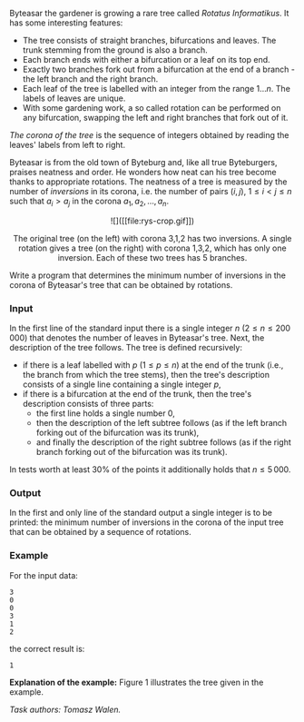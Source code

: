 Byteasar the gardener is growing a rare tree called *Rotatus Informatikus*. It has some interesting features:

* The tree consists of straight branches, bifurcations and leaves. The trunk stemming from the ground is also a branch.
* Each branch ends with either a bifurcation or a leaf on its top end.
* Exactly two branches fork out from a bifurcation at the end of a branch - the left branch and the right branch.
* Each leaf of the tree is labelled with an integer from the range $1\ldots n$. The labels of leaves are unique.
* With some gardening work, a so called rotation can be performed on any bifurcation, swapping the left and right branches that fork out of it.

*The corona of the tree* is the sequence of integers obtained by reading the leaves' labels from left to right.

Byteasar is from the old town of Byteburg and, like all true Byteburgers, praises neatness and order. He wonders how neat can his tree become thanks to appropriate rotations. The neatness of a tree is measured by the number of *inversions* in its corona, i.e. the number of pairs $(i,j)$, $1 \le i < j \le n$ such that $a_i > a_j$ in the corona $a_1, a_2, \ldots, a_n$.

<center>
![]([[file:rys-crop.gif]])

The original tree (on the left) with corona 3,1,2 has two inversions. A single rotation gives a tree (on the right) with corona 1,3,2, which has only one inversion. Each of these two trees has 5 branches.
</center>

Write a program that determines the minimum number of inversions in the corona of Byteasar's tree that can be obtained by rotations.

### Input

In the first line of the standard input there is a single integer $n$ ($2 \le n \le 200\,000$) that denotes the number of leaves in Byteasar's tree. Next, the description of the tree follows. The tree is defined recursively:

* if there is a leaf labelled with $p$ ($1 \le p \le n$) at the end of the trunk (i.e., the branch from which the tree stems), then the tree's description consists of a single line containing a single integer $p$,
* if there is a bifurcation at the end of the trunk, then the tree's description consists of three parts:
  - the first line holds a single number $0$,
  - then the description of the left subtree follows (as if the left branch forking out of the bifurcation was its trunk),
  - and finally the description of the right subtree follows (as if the right branch forking out of the bifurcation was its trunk).

In tests worth at least 30% of the points it additionally holds that $n \le 5\,000$.

### Output

In the first and only line of the standard output a single integer is to be printed: the minimum number of inversions in the corona of the input tree that can be obtained by a sequence of rotations.

### Example

For the input data:
```
3
0
0
3
1
2
```
the correct result is:
```
1
```

**Explanation of the example:** Figure 1 illustrates the tree given in the example.

*Task authors: Tomasz Walen.*